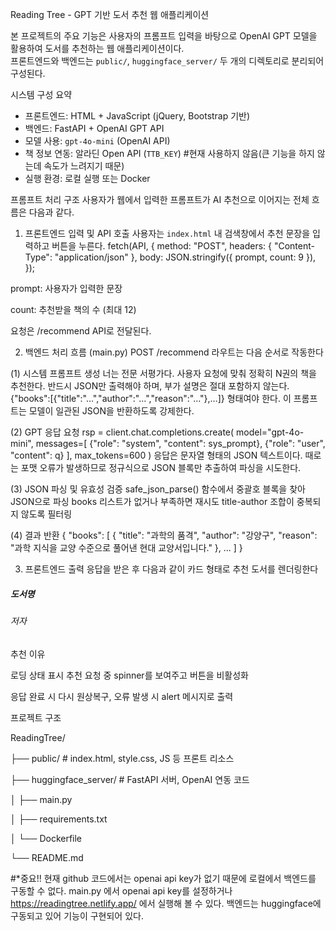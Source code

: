 Reading Tree - GPT 기반 도서 추천 웹 애플리케이션

본 프로젝트의 주요 기능은 사용자의 프롬프트 입력을 바탕으로 OpenAI GPT 모델을 활용하여 도서를 추천하는 웹 애플리케이션이다.  
프론트엔드와 백엔드는 `public/`, `huggingface_server/` 두 개의 디렉토리로 분리되어 구성된다.

시스템 구성 요약
- 프론트엔드: HTML + JavaScript (jQuery, Bootstrap 기반)
- 백엔드: FastAPI + OpenAI GPT API
- 모델 사용: `gpt-4o-mini` (OpenAI API)
- 책 정보 연동: 알라딘 Open API (`TTB_KEY`)  #현재 사용하지 않음(큰 기능을 하지 않는데 속도가 느려지기 때문)
- 실행 환경: 로컬 실행 또는 Docker

 프롬프트 처리 구조
사용자가 웹에서 입력한 프롬프트가 AI 추천으로 이어지는 전체 흐름은 다음과 같다.

 1. 프론트엔드 입력 및 API 호출
사용자는 `index.html` 내 검색창에서 추천 문장을 입력하고 버튼을 누른다.
fetch(API, {
  method: "POST",
  headers: { "Content-Type": "application/json" },
  body: JSON.stringify({ prompt, count: 9 }),
});

prompt: 사용자가 입력한 문장

count: 추천받을 책의 수 (최대 12)

요청은 /recommend API로 전달된다.

2. 백엔드 처리 흐름 (main.py)
POST /recommend 라우트는 다음 순서로 작동한다

(1) 시스템 프롬프트 생성
너는 전문 서평가다. 사용자 요청에 맞춰 정확히 N권의 책을 추천한다.
반드시 JSON만 출력해야 하며, 부가 설명은 절대 포함하지 않는다.
{"books":[{"title":"…","author":"…","reason":"…"},…]} 형태여야 한다.
이 프롬프트는 모델이 일관된 JSON을 반환하도록 강제한다.

(2) GPT 응답 요청
rsp = client.chat.completions.create(
    model="gpt-4o-mini",
    messages=[
        {"role": "system", "content": sys_prompt},
        {"role": "user", "content": q}
    ],
    max_tokens=600
)
응답은 문자열 형태의 JSON 텍스트이다.
때로는 포맷 오류가 발생하므로 정규식으로 JSON 블록만 추출하여 파싱을 시도한다.

(3) JSON 파싱 및 유효성 검증
safe_json_parse() 함수에서 중괄호 블록을 찾아 JSON으로 파싱
books 리스트가 없거나 부족하면 재시도
title-author 조합이 중복되지 않도록 필터링

(4) 결과 반환
{
  "books": [
    {
      "title": "과학의 품격",
      "author": "강양구",
      "reason": "과학 지식을 교양 수준으로 풀어낸 현대 교양서입니다."
    },
    ...
  ]
}

3. 프론트엔드 출력
응답을 받은 후 다음과 같이 카드 형태로 추천 도서를 렌더링한다

<div class="card">
  <h5>도서명</h5>
  <h6>저자</h6>
  <p>추천 이유</p>
</div>
로딩 상태 표시
추천 요청 중 spinner를 보여주고 버튼을 비활성화

응답 완료 시 다시 원상복구, 오류 발생 시 alert 메시지로 출력


프로젝트 구조

ReadingTree/

├── public/                  # index.html, style.css, JS 등 프론트 리소스

├── huggingface_server/      # FastAPI 서버, OpenAI 연동 코드

│   ├── main.py

│   ├── requirements.txt

│   └── Dockerfile

└── README.md


#*중요!!
현재 github 코드에서는 openai api key가 없기 때문에 로컬에서 백엔드를 구동할 수 없다. main.py 에서 openai api key를 설정하거나
https://readingtree.netlify.app/
에서 실행해 볼 수 있다. 백엔드는 huggingface에 구동되고 있어 기능이 구현되어 있다.
